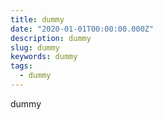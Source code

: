 ```yaml
---
title: dummy
date: "2020-01-01T00:00:00.000Z"
description: dummy
slug: dummy
keywords: dummy
tags:
  - dummy
---
```


dummy
